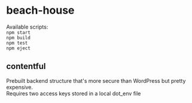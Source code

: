 # beach-house

Available scripts: </br>
`npm start` </br>
`npm build` </br>
`npm test` </br>
`npm eject` </br>


## contentful
Prebuilt backend structure that's more secure than WordPress but pretty expensive.
</br>
Requires two access keys stored in a local dot_env file
